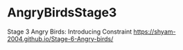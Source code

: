 # AngryBirdsStage3
Stage 3 Angry Birds: Introducing Constraint
https://shyam-2004.github.io/Stage-6-Angry-birds/
